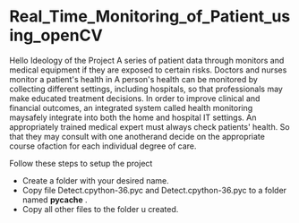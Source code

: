 # Real_Time_Monitoring_of_Patient_using_openCV
Hello 
Ideology of the Project
A series of patient data through monitors and medical equipment if they are exposed to certain risks. Doctors and nurses monitor a patient's health in A person's health can be monitored by collecting different settings, including hospitals, so that professionals may make educated treatment decisions. In order to improve clinical and financial outcomes, an integrated system called health monitoring maysafely integrate into both the home and hospital IT settings. An appropriately trained medical expert must always check patients' health.
So that they may consult with one anotherand decide on the appropriate course ofaction for each individual degree of care.


Follow these steps to setup the project
- Create a folder with your desired name.
- Copy file Detect.cpython-36.pyc and Detect.cpython-36.pyc to a folder named __pycache__ .
- Copy all other files to the folder u created.
  
